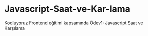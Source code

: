 # Javascript-Saat-ve-Kar-lama
Kodluyoruz Frontend eğitimi kapsamında Ödev1: Javascript Saat ve Karşılama

